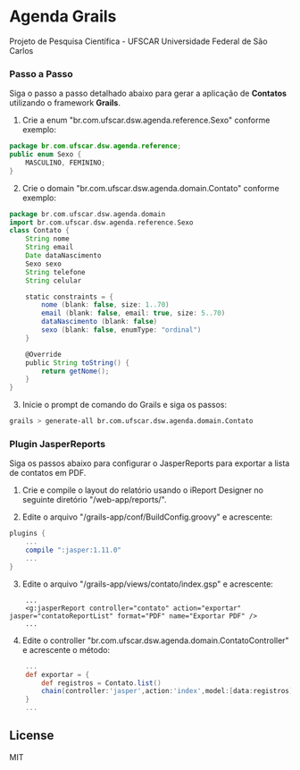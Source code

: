 # Agenda Grails
Projeto de Pesquisa Científica - UFSCAR Universidade Federal de São Carlos

### Passo a Passo
Siga o passo a passo detalhado abaixo para gerar a aplicação de **Contatos** utilizando o framework **Grails**.

1. Crie a enum "br.com.ufscar.dsw.agenda.reference.Sexo" conforme exemplo:
```java
package br.com.ufscar.dsw.agenda.reference;
public enum Sexo {
	MASCULINO, FEMININO;
}
```

2. Crie o domain "br.com.ufscar.dsw.agenda.domain.Contato" conforme exemplo:
```groovy
package br.com.ufscar.dsw.agenda.domain
import br.com.ufscar.dsw.agenda.reference.Sexo
class Contato {
	String nome
	String email
	Date dataNascimento
	Sexo sexo
	String telefone
	String celular

	static constraints = {
		nome (blank: false, size: 1..70)
		email (blank: false, email: true, size: 5..70)
		dataNascimento (blank: false)
		sexo (blank: false, enumType: "ordinal")
	}

	@Override
	public String toString() {
		return getNome();
	}
}
```

3. Inicie o prompt de comando do Grails e siga os passos:
```sh
grails > generate-all br.com.ufscar.dsw.agenda.domain.Contato
```

### Plugin JasperReports
Siga os passos abaixo para configurar o JasperReports para exportar a lista de contatos em PDF.

1. Crie e compile o layout do relatório usando o iReport Designer no seguinte diretório "/web-app/reports/".

2. Edite o arquivo "/grails-app/conf/BuildConfig.groovy" e acrescente:
```groovy
plugins {
    ...
    compile ":jasper:1.11.0"
    ...
}
```

3. Edite o arquivo "/grails-app/views/contato/index.gsp" e acrescente:
```gsp
    ...
    <g:jasperReport controller="contato" action="exportar" jasper="contatoReportList" format="PDF" name="Exportar PDF" />
    ...
```

4. Edite o controller "br.com.ufscar.dsw.agenda.domain.ContatoController" e acrescente o método:
```groovy
    ...
	def exportar = {
		def registros = Contato.list()
		chain(controller:'jasper',action:'index',model:[data:registros],params:params)
	}
	...
```

License
----
MIT

